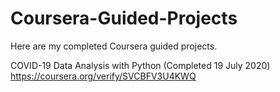 # Coursera-Guided-Projects
Here are my completed Coursera guided projects.

COVID-19 Data Analysis with Python (Completed 19 July 2020) https://coursera.org/verify/SVCBFV3U4KWQ
